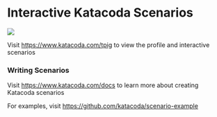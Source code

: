 # Interactive Katacoda Scenarios

[![](http://shields.katacoda.com/katacoda/tpig/count.svg)](https://www.katacoda.com/tpig "Get your profile on Katacoda.com")

Visit https://www.katacoda.com/tpig to view the profile and interactive scenarios

### Writing Scenarios
Visit https://www.katacoda.com/docs to learn more about creating Katacoda scenarios

For examples, visit https://github.com/katacoda/scenario-example

